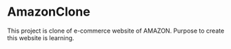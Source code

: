 # AmazonClone
This project is clone of e-commerce website of AMAZON. Purpose to create this website is learning.
